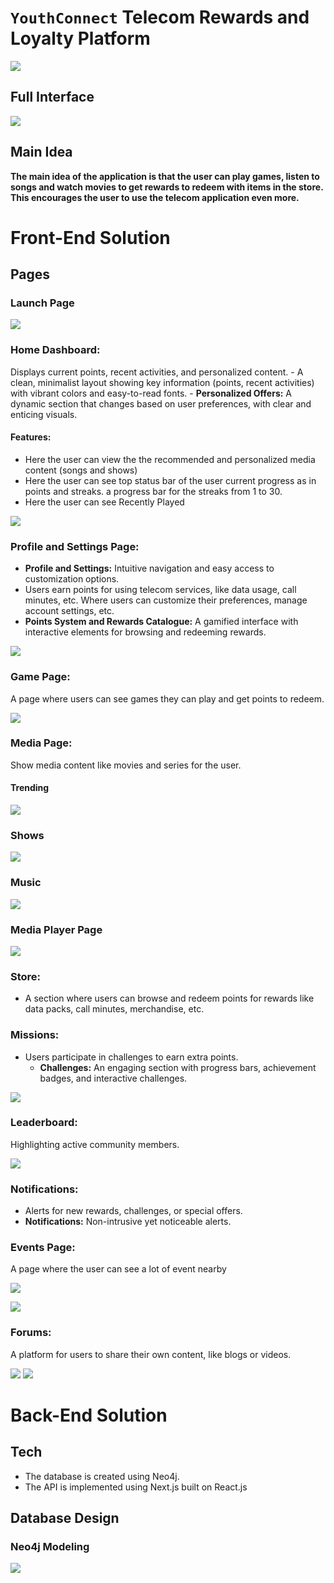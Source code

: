 # `YouthConnect` Telecom Rewards and Loyalty Platform

![](./img/YouthConnect1.png)

## Full Interface
![](./img/YouthConnect.png)

## Main Idea

**The main idea of the application is that the user can play games, listen to songs and watch movies to get rewards to redeem with items in the store. This encourages the user to use the telecom application even more.**

# Front-End Solution

## Pages

### Launch Page
![](./img/LaunchPage.png)

### **Home Dashboard:**
Displays current points, recent activities, and personalized content.
	- A clean, minimalist layout showing key information (points, recent activities) with vibrant colors and easy-to-read fonts.
	- **Personalized Offers:** A dynamic section that changes based on user preferences, with clear and enticing visuals.
#### Features: 
- Here the user can view the the recommended and personalized media content (songs and shows)
- Here the user can see top status bar of the user current progress as in points and streaks. a progress bar for the streaks from 1 to 30. 
- Here the user can see Recently Played

![](../img/Home.png)

### **Profile and Settings Page:** 
- **Profile and Settings:** Intuitive navigation and easy access to customization options.
- Users earn points for using telecom services, like data usage, call minutes, etc. Where users can customize their preferences, manage account settings, etc.
- **Points System and Rewards Catalogue:** A gamified interface with interactive elements for browsing and redeeming rewards.

![](./img/AboutProfile.png)


### **Game Page**: 
A page where users can see games they can play and get points to redeem. 

![](./img/GamePage.png)


### **Media Page**:
Show media content like movies and series for the user. 

#### Trending
![](./img/MediaTrending.png)

### Shows
![](./img/MediaShows.png)

### Music
![](./img/MediaMusic.png)

### Media Player Page
![](../MusicPlayerScreen.png)

### **Store:**
- A section where users can browse and redeem points for rewards like data packs, call minutes, merchandise, etc.
[](./img/StorePage.png)

### **Missions:**
- Users participate in challenges to earn extra points.
	- **Challenges:** An engaging section with progress bars, achievement badges, and interactive challenges.

![](./img/Missions.png)

### **Leaderboard:**
Highlighting active community members.

![](./img/leaderboard.png)

### **Notifications:** 
- Alerts for new rewards, challenges, or special offers.
- **Notifications:** Non-intrusive yet noticeable alerts.
  [](./img/Notification.png)
  
### **Events Page**: 
A page where the user can see a lot of event nearby

![](./img/EventsPage-1.png)

![](./img/EventsPage.png)

### **Forums:**
A platform for users to share their own content, like blogs or videos.

![](./img/ForumsPage.png)
![](./img/ForumsPage-1.png)



# Back-End Solution
## Tech 
- The database is created using Neo4j.  
- The API is implemented using Next.js built on React.js
## Database Design
### Neo4j Modeling
![](./Features-7.png)



